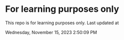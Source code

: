 # For learning purposes only
This repo is for learning purposes only.
Last updated at

Wednesday, November 15, 2023 2:50:09 PM

